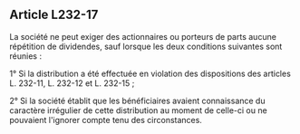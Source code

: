 Article L232-17
----
La société ne peut exiger des actionnaires ou porteurs de parts aucune
répétition de dividendes, sauf lorsque les deux conditions suivantes sont
réunies :

1° Si la distribution a été effectuée en violation des dispositions des articles
L. 232-11, L. 232-12 et L. 232-15 ;

2° Si la société établit que les bénéficiaires avaient connaissance du caractère
irrégulier de cette distribution au moment de celle-ci ou ne pouvaient l'ignorer
compte tenu des circonstances.
